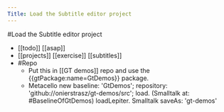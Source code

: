 ---Title: Load the Subtitle editor project---#Load the Subtitle editor project- [[todo]] [[asap]]- [[projects]] [[exercise]] [[subtitles]]- #Repo    - Put this in [[GT demos]] repo and use the {{gtPackage:name=GtDemos}} package.    - Metacello new	baseline: 'GtDemos';	repository: 'github://onierstrasz/gt-demos/src';	load.(Smalltalk at: #BaselineOfGtDemos) loadLepiter.Smalltalk saveAs: 'gt-demos'